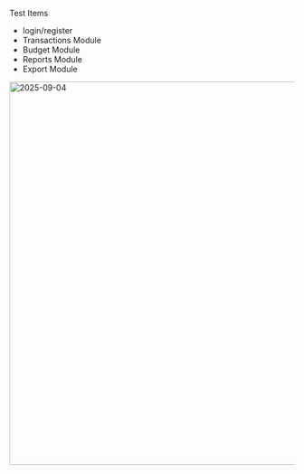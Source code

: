    Test Items
- login/register
- Transactions Module
- Budget Module
- Reports Module
- Export Module

			
<img width="1021" height="678" alt="2025-09-04" src="https://github.com/user-attachments/assets/b43f32d5-cc27-48e4-8563-5afefd7eb8af" />
